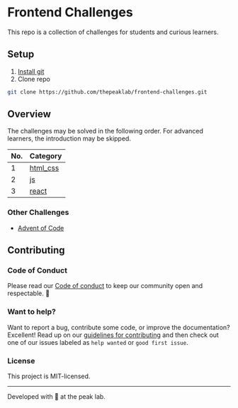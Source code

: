 # Frontend Challenges

This repo is a collection of challenges for students and curious learners.

## Setup

1. [Install git](https://git-scm.com/book/en/v2/Getting-Started-Installing-Git)
1. Clone repo

```sh
git clone https://github.com/thepeaklab/frontend-challenges.git
```

## Overview

The challenges may be solved in the following order.
For advanced learners, the introduction may be skipped.

| No. | Category                |
| --- | ----------------------- |
| 1   | [html_css](./html_css/) |
| 2   | [js](./js/)             |
| 3   | [react](./react/)       |

### Other Challenges

- [Advent of Code](https://adventofcode.com)

## Contributing

### Code of Conduct

Please read our [Code of conduct](./CODE_OF_CONDUCT.md) to keep our community open and respectable. 💖

### Want to help?

Want to report a bug, contribute some code, or improve the documentation? Excellent!
Read up on our [guidelines for contributing](./CONTRIBUTING.md) and then check out one of our issues labeled as `help wanted` or `good first issue`.

### License

This project is MIT-licensed.

---

Developed with 💖 at the peak lab.
